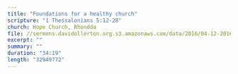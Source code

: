 ```yaml
---
title: "Foundations for a healthy church"
scripture: "1 Thessalonians 5:12-28"
church: Hope Church, Rhondda
file: //sermons.davidollerton.org.s3.amazonaws.com/data/2016/04-12-2016-pm.mp3
excerpt: ""
summary: ""
duration: "34:19"
length: "32949772"
---
```

